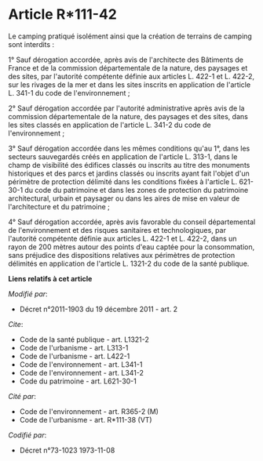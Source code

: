 # Article R*111-42

Le camping pratiqué isolément ainsi que la création de terrains de camping sont interdits : 

1° Sauf dérogation accordée, après avis de l'architecte des Bâtiments de France et de la commission départementale de la
nature, des paysages et des sites, par l'autorité compétente définie aux articles L. 422-1 et L. 422-2, sur les rivages de la
mer et dans les sites inscrits en application de l'article L. 341-1 du code de l'environnement ; 

2° Sauf dérogation accordée par l'autorité administrative après avis de la commission départementale de la nature, des
paysages et des sites, dans les sites classés en application de l'article L. 341-2 du code de l'environnement ; 

3° Sauf dérogation accordée dans les mêmes conditions qu'au 1°, dans les secteurs sauvegardés créés en application de
l'article L. 313-1, dans le champ de visibilité des édifices classés ou inscrits au titre des monuments historiques et des
parcs et jardins classés ou inscrits ayant fait l'objet d'un périmètre de protection délimité dans les conditions fixées à
l'article L. 621-30-1 du code du patrimoine et dans les zones de protection du patrimoine architectural, urbain et paysager
ou dans les aires de mise en valeur de l'architecture et du patrimoine ; 

4° Sauf dérogation accordée, après avis favorable du conseil départemental de l'environnement et des risques sanitaires et
technologiques, par l'autorité compétente définie aux articles L. 422-1 et L. 422-2, dans un rayon de 200 mètres autour des
points d'eau captée pour la consommation, sans préjudice des dispositions relatives aux périmètres de protection délimités en
application de l'article L. 1321-2 du code de la santé publique.

**Liens relatifs à cet article**

_Modifié par_:

  - Décret n°2011-1903 du 19 décembre 2011 - art. 2

_Cite_:

  - Code de la santé publique - art. L1321-2
  - Code de l'urbanisme - art. L313-1
  - Code de l'urbanisme - art. L422-1
  - Code de l'environnement - art. L341-1
  - Code de l'environnement - art. L341-2
  - Code du patrimoine - art. L621-30-1

_Cité par_:

  - Code de l'environnement - art. R365-2 (M)
  - Code de l'urbanisme - art. R*111-38 (VT)

_Codifié par_:

  - Décret n°73-1023 1973-11-08
